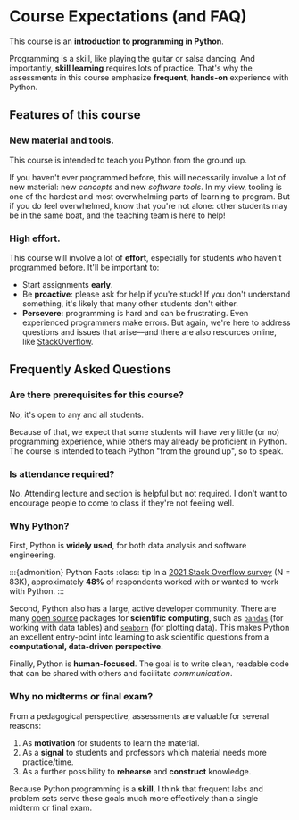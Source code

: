 # Course Expectations (and FAQ)

This course is an **introduction to programming in Python**.

Programming is a skill, like playing the guitar or salsa dancing. And importantly, **skill learning** requires lots of practice. That's why the assessments in this course emphasize **frequent**, **hands-on** experience with Python.

## Features of this course

### New material and tools.

This course is intended to teach you Python from the ground up.

If you haven't ever programmed before, this will necessarily involve a lot of new material: new *concepts* and new *software tools*. In my view, tooling is one of the hardest and most overwhelming parts of learning to program. But if you do feel overwhelmed, know that you're not alone: other students may be in the same boat, and the teaching team is here to help!

### High effort.

This course will involve a lot of **effort**, especially for students who haven't programmed before. It'll be important to:

- Start assignments **early**.  
- Be **proactive**: please ask for help if you're stuck! If you don't understand something, it's likely that many other students don't either.
- **Persevere**: programming is hard and can be frustrating. Even experienced programmers make errors. But again, we're here to address questions and issues that arise––and there are also resources online, like [StackOverflow](https://stackoverflow.com/). 





## Frequently Asked Questions

### Are there prerequisites for this course?

No, it's open to any and all students.

Because of that, we expect that some students will have very little (or no) programming experience, while others may already be proficient in Python. The course is intended to teach Python "from the ground up", so to speak.

### Is attendance required?

No. Attending lecture and section is helpful but not required. I don't want to encourage people to come to class if they're not feeling well.

### Why Python?

First, Python is **widely used**, for both data analysis and software engineering. 

:::{admonition} Python Facts
:class: tip
In a [2021 Stack Overflow survey](https://insights.stackoverflow.com/survey/2021#most-popular-technologies-language) (N = 83K), approximately **48%** of respondents worked with or wanted to work with Python.
:::

Second, Python also has a large, active developer community. There are many [open source](https://en.wikipedia.org/wiki/Open_source) packages for **scientific computing**, such as [`pandas`](https://pandas.pydata.org/) (for working with data tables) and [`seaborn`](https://seaborn.pydata.org/) (for plotting data). This makes Python an excellent entry-point into learning to ask scientific questions from a **computational, data-driven perspective**.

Finally, Python is **human-focused**. The goal is to write clean, readable code that can be shared with others and facilitate *communication*.


### Why no midterms or final exam?

From a pedagogical perspective, assessments are valuable for several reasons: 

1) As **motivation** for students to learn the material.  
2) As a **signal** to students and professors which material needs more practice/time.  
3) As a further possibility to **rehearse** and **construct** knowledge.

Because Python programming is a **skill**, I think that frequent labs and problem sets serve these goals much more effectively than a single midterm or final exam.


